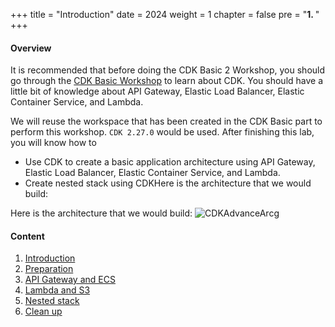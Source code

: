 +++
title = "Introduction"
date = 2024
weight = 1
chapter = false
pre = "<b>1. </b>"
+++

#### Overview
It is recommended that before doing the CDK Basic 2 Workshop, you should go through the [CDK Basic Workshop](https://000038.awsstudygroup.com/) to learn about CDK. You should have a little bit of knowledge about API Gateway, Elastic Load Balancer, Elastic Container Service, and Lambda.

We will reuse the workspace that has been created in the CDK Basic part to perform this workshop. `CDK 2.27.0` would be used. After finishing this lab, you will know how to

- Use CDK to create a basic application architecture using API Gateway, Elastic Load Balancer, Elastic Container Service, and Lambda.
- Create nested stack using CDKHere is the architecture that we would build:

Here is the architecture that we would build:
![CDKAdvanceArcg](/images/1-introduction/CDKAdvanceArch.png)

#### Content

1. [Introduction](1-create-new-aws-account/)
2. [Preparation](2-MFA-Setup-For-AWS-User-(root))
3. [API Gateway and ECS](3-create-admin-user-and-group/)
4. [Lambda and S3](4-verify-new-account/)
5. [Nested stack](4-verify-new-account/)
6. [Clean up](4-verify-new-account/)